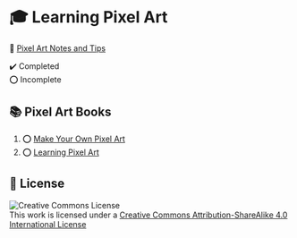 # :mortar_board: Learning Pixel Art

:notebook: [Pixel Art Notes and Tips](pixel-art-notes.md)

:heavy_check_mark: Completed  
:o: Incomplete

## :books: Pixel Art Books

1. :o: [Make Your Own Pixel Art](make-your-own-pixel-art/)
2. :o: [Learning Pixel Art](learning-pixel-art/)

## :page_with_curl: License

![Creative Commons License](https://i.creativecommons.org/l/by-sa/4.0/88x31.png)  
This work is licensed under a [Creative Commons Attribution-ShareAlike 4.0 International License](http://creativecommons.org/licenses/by-sa/4.0/)
